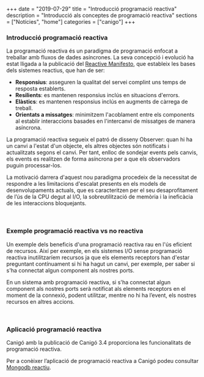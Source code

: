 +++
date        = "2019-07-29"
title       = "Introducció programació reactiva"
description = "Introducció als conceptes de programació reactiva"
sections    = ["Notícies", "home"]
categories  = ["canigo"]
+++

### Introducció programació reactiva

La programació reactiva és un paradigma de programació enfocat a treballar amb fluxos de dades asíncrones. La seva concepció i evolució ha estat lligada a la publicació del [Reactive Manifesto](https://www.reactivemanifesto.org/), que estableix les bases dels sistemes reactius, que han de ser:

- **Responsius**: asseguren la qualitat del servei complint uns temps de resposta establerts.
- **Resilients**: es mantenen responsius inclús en situacions d'errors.
- **Elàstics**: es mantenen responsius inclús en augments de càrrega de treball.
- **Orientats a missatges**: minimitzem l'acoblament entre els components al establir interaccions basades en l'intercanvi de missatges de manera asíncrona.

La programació reactiva segueix el patró de disseny Observer:  quan hi ha un canvi a l'estat d'un objecte, els altres objectes són notificats i actualitzats segons el canvi. Per tant, enlloc de sondejar events pels canvis, els events es realitzen de forma asíncrona per a que els observadors puguin processar-los.

La motivació darrera d'aquest nou paradigma procedeix de la necessitat de respondre a les limitacions d'escalat presents en els models de desenvolupaments actuals, que es caracteritzen per el seu desaprofitament de l’ús de la CPU degut al I/O, la sobreutilització de memòria i la ineficàcia de les interaccions bloquejants.

<br>

### Exemple programació reactiva vs no reactiva

Un exemple dels beneficis d'una programació reactiva rau en l'ús eficient de recursos. Així per exemple, en els sistemes I/O sense programació reactiva inutilitzaríem recursos ja que els elements receptors han d'estar preguntant contínuament si hi ha hagut un canvi, per exemple, per saber si s'ha connectat algun component als nostres ports.

En un sistema amb programació reactiva, si s'ha connectat algun component als nostres ports serà notificat als elements receptors en el moment de la connexió, podent utilitzar, mentre no hi ha l’event, els nostres recursos en altres accions.

<br>

### Aplicació programació reactiva

Canigó amb la publicació de Canigó 3.4 proporciona les funcionalitats de programació reactiva.

Per a conèixer l’aplicació de programació reactiva a Canigó podeu consultar [Mongodb reactiu](/canigo-documentacio-versions-3x-altres/modul-mongodb-reactiu/).
